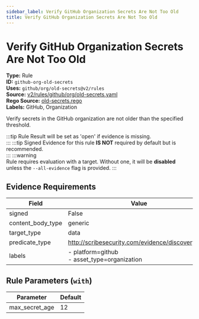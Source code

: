 ```yaml
---
sidebar_label: Verify GitHub Organization Secrets Are Not Too Old
title: Verify GitHub Organization Secrets Are Not Too Old
---  
```

# Verify GitHub Organization Secrets Are Not Too Old  
**Type:** Rule  
**ID:** `github-org-old-secrets`  
**Uses:** `github/org/old-secrets@v2/rules`  
**Source:** [v2/rules/github/org/old-secrets.yaml](https://github.com/scribe-public/sample-policies/v2/rules/github/org/old-secrets.yaml)  
**Rego Source:** [old-secrets.rego](https://github.com/scribe-public/sample-policies/v2/rules/github/org/old-secrets.rego)  
**Labels:** GitHub, Organization  

Verify secrets in the GitHub organization are not older than the specified threshold.

:::tip 
Rule Result will be set as 'open' if evidence is missing.  
::: 
:::tip 
Signed Evidence for this rule **IS NOT** required by default but is recommended.  
::: 
:::warning  
Rule requires evaluation with a target. Without one, it will be **disabled** unless the `--all-evidence` flag is provided.
::: 

## Evidence Requirements  
| Field | Value |
|-------|-------|
| signed | False |
| content_body_type | generic |
| target_type | data |
| predicate_type | http://scribesecurity.com/evidence/discovery/v0.1 |
| labels | - platform=github<br/>- asset_type=organization |

## Rule Parameters (`with`)  
| Parameter | Default |
|-----------|---------|
| max_secret_age | 12 |
